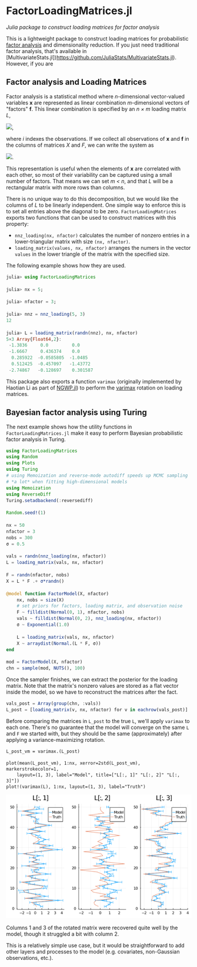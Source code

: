 # FactorLoadingMatrices.jl
*Julia package to construct loading matrices for factor analysis*

This is a lightweight package to construct loading matrices for probabilistic [factor analysis](https://en.wikipedia.org/wiki/Factor_analysis) and dimensionality reduction.  If you just need traditional factor analysis, that's available in [MultivariateStats.jl])https://github.com/JuliaStats/MultivariateStats.jl).  However, if you are

## Factor analysis and Loading Matrices
Factor analysis is a statistical method where  *n*-dimensional vector-valued variables **x** are represented as linear combination *m*-dimensional vectors of "factors" **f**. This linear combination is specified by an *n × m* loading matrix *L*,

<img src="https://render.githubusercontent.com/render/math?math=\mathbf{x}_i = L \mathbf{f}_i">,

where *i* indexes the observations. If we collect all observations of **x** and **f** in the columns of matrices *X* and *F*, we can write the system as

<img src="https://render.githubusercontent.com/render/math?math={X = L F}">.

This representation is useful when the elements of **x** are correlated with each other, so most of their variability can be captured using a small number of factors.  That means we can set *m < n*, and that *L* will be a rectangular matrix with more rows than columns.

There is no unique way to do this decomposition, but we would like the columns of *L* to be linearly independent.  One simple way to enforce this is to set all entries above the diagonal to be zero.  `FactorLoadingMatrices` exports two functions that can be used to construct matrices with this property:

* `nnz_loading(nx, nfactor)` calculates the number of nonzero entries in a lower-triangular matrix with size `(nx, nfactor)`.
* `loading_matrix(values, nx, nfactor)` arranges the numers in the vector `values` in the lower triangle of the matrix with the specified size.

The following example shows how they are used.
```julia
julia> using FactorLoadingMatrices

julia> nx = 5;

julia> nfactor = 3;

julia> nnz = nnz_loading(5, 3)
12

julia> L = loading_matrix(randn(nnz), nx, nfactor)
5×3 Array{Float64,2}:
 -1.3836     0.0         0.0
 -1.6667     0.436374    0.0
  0.285922  -0.0585805  -1.0485
  0.512425  -0.457097   -1.43772
 -2.74867   -0.128697    0.301587
```

This package also exports a function `varimax` (originally implemented by Haotian Li as part of [NGWP.jl](https://github.com/haotian127/NGWP.jl)) to perform the [varimax](https://en.wikipedia.org/wiki/Varimax_rotation) rotation on loading matrices.

## Bayesian factor analysis using Turing

The next example shows how the utility functions in `FactorLoadingMatrices.jl` make it easy to perform Bayesian probabilistic factor analysis in Turing.

```julia
using FactorLoadingMatrices
using Random
using Plots
using Turing
# using Memoization and reverse-mode autodiff speeds up MCMC sampling
# *a lot* when fitting high-dimensional models
using Memoization
using ReverseDiff
Turing.setadbackend(:reversediff)

Random.seed!(1)

nx = 50
nfactor = 3
nobs = 300
σ = 0.5

vals = randn(nnz_loading(nx, nfactor))
L = loading_matrix(vals, nx, nfactor)

F = randn(nfactor, nobs)
X = L * F .+ σ*randn()

@model function FactorModel(X, nfactor)
    nx, nobs = size(X)
    # set priors for factors, loading matrix, and observation noise
    F ~ filldist(Normal(0, 1), nfactor, nobs)
    vals ~ filldist(Normal(0, 2), nnz_loading(nx, nfactor))
    σ ~ Exponential(1.0)

    L = loading_matrix(vals, nx, nfactor)
    X ~ arraydist(Normal.(L * F, σ))
end

mod = FactorModel(X, nfactor)
chn = sample(mod, NUTS(), 100)
```

Once the sampler finishes, we can extract the posterior for the loading matrix.  Note that the matrix's nonzero values are stored as a flat vector inside the model, so we have to reconstruct the matrices after the fact.

```julia
vals_post = Array(group(chn, :vals))
L_post = [loading_matrix(v, nx, nfactor) for v in eachrow(vals_post)]
```

Before comparing the matrices in `L_post` to the true `L`, we'll apply `varimax` to each one.  There's no guarantee that the model will converge on the same `L` and `F` we started with, but they should be the same (approximately) after applying a variance-maximizing rotation.

```
L_post_vm = varimax.(L_post)

plot(mean(L_post_vm), 1:nx, xerror=2std(L_post_vm), markerstrokecolor=1,
    layout=(1, 3), label="Model", title=["L[:, 1]" "L[:, 2]" "L[:, 3]"])
plot!(varimax(L), 1:nx, layout=(1, 3), label="Truth")
```
![MCMC posteriors for loading matrix](mcmc_factors.png)

Columns 1 and 3 of the rotated matrix were recovered quite well by the model, though it struggled a bit with column 2.

This is a relatively simple use case, but it would be straightforward to add other layers and processes to the model (e.g. covariates, non-Gaussian observations, etc.).
